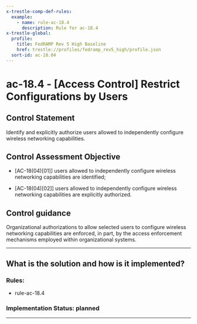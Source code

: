```yaml
---
x-trestle-comp-def-rules:
  example:
    - name: rule-ac-18.4
      description: Rule for ac-18.4
x-trestle-global:
  profile:
    title: FedRAMP Rev 5 High Baseline
    href: trestle://profiles/fedramp_rev5_high/profile.json
  sort-id: ac-18.04
---
```


# ac-18.4 - \[Access Control\] Restrict Configurations by Users

## Control Statement

Identify and explicitly authorize users allowed to independently configure wireless networking capabilities.

## Control Assessment Objective

- \[AC-18(04)[01]\] users allowed to independently configure wireless networking capabilities are identified;

- \[AC-18(04)[02]\] users allowed to independently configure wireless networking capabilities are explicitly authorized.

## Control guidance

Organizational authorizations to allow selected users to configure wireless networking capabilities are enforced, in part, by the access enforcement mechanisms employed within organizational systems.

______________________________________________________________________

## What is the solution and how is it implemented?

<!-- For implementation status enter one of: implemented, partial, planned, alternative, not-applicable -->

<!-- Note that the list of rules under ### Rules: is read-only and changes will not be captured after assembly to JSON -->

<!-- Add control implementation description here for control: ac-18.4 -->

### Rules:

  - rule-ac-18.4

### Implementation Status: planned

______________________________________________________________________
